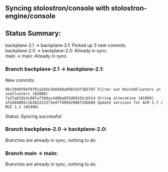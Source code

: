 ## Syncing stolostron/console with stolostron-engine/console

## Status Summary:

backplane-2.1 -> backplane-2.1: Picked up 3 new commits.  
backplane-2.0 -> backplane-2.0: Already in sync.  
main -> main: Already in sync.  

### Branch backplane-2.1 -> backplane-2.1:

New commits:

```
96c5949f04f0791a2b5e3b04dda950254f1657bf Filter out HostedClusters in useClusters (#2000)
7a37a832b3c88fa739dac446ba655d09191cb514 String alteration (#1999)
afa584085c1b382222373e4f7409d2080f24b686 Update versions for ACM 2.7 / MCE 2.2 (#1998)
```

Status: Syncing successful

### Branch backplane-2.0 -> backplane-2.0:

Branches are already in sync, nothing to do.

### Branch main -> main:

Branches are already in sync, nothing to do.
